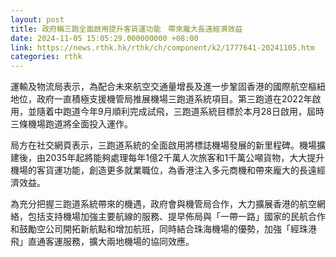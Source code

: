 ```yaml
---
layout: post
title: 政府稱三跑全面啟用提升客貨運功能　帶來龐大長遠經濟效益
date: 2024-11-05 15:05:29.000000000 +08:00
link: https://news.rthk.hk/rthk/ch/component/k2/1777641-20241105.htm
categories: rthk
---
```


運輸及物流局表示，為配合未來航空交通量增長及進一步鞏固香港的國際航空樞紐地位，政府一直積極支援機管局推展機場三跑道系統項目。第三跑道在2022年啟用，並隨着中跑道今年9月順利完成試飛，三跑道系統目標於本月28日啟用，屆時三條機場跑道將全面投入運作。
 
局方在社交網頁表示，三跑道系統的全面啟用將標誌機場發展的新里程碑。機場擴建後，由2035年起將能夠處理每年1億2千萬人次旅客和1千萬公噸貨物，大大提升機場的客貨運功能，創造更多就業職位，為香港注入多元商機和帶來龐大的長遠經濟效益。
 
為充分把握三跑道系統帶來的機遇，政府會與機管局合作，大力擴展香港的航空網絡，包括支持機場加強主要航線的服務、提早佈局與「一帶一路」國家的民航合作和鼓勵空公司開拓新航點和增加航班，同時結合珠海機場的優勢，加強「經珠港飛」直通客運服務，擴大兩地機場的協同效應。

